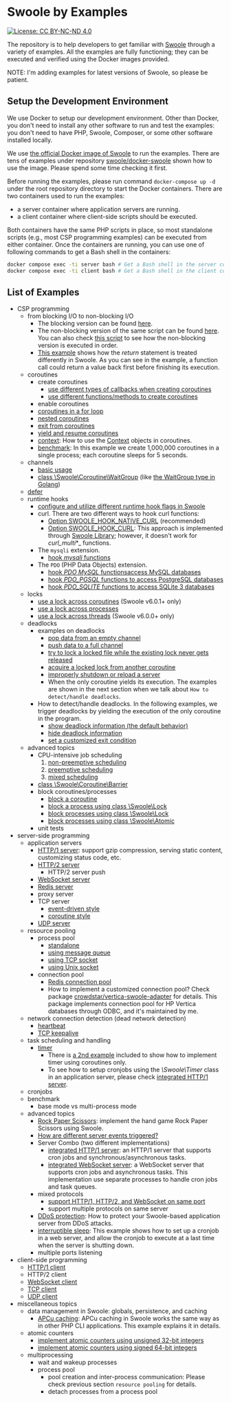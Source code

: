 # Swoole by Examples

[![License: CC BY-NC-ND 4.0](https://img.shields.io/badge/License-CC%20BY--NC--ND%204.0-lightgrey.svg)](https://creativecommons.org/licenses/by-nc-nd/4.0/)

The repository is to help developers to get familiar with [Swoole](https://github.com/swoole/swoole-src) through a 
variety of examples. All the examples are fully functioning; they can be executed and verified using the Docker images
provided.

NOTE: I'm adding examples for latest versions of Swoole, so please be patient.

## Setup the Development Environment

We use Docker to setup our development environment. Other than Docker, you don't need to install any other software to
run and test the examples: you don't need to have PHP, Swoole, Composer, or some other software installed locally.

We use [the official Docker image of Swoole](https://hub.docker.com/r/phpswoole/swoole) to run the examples. There are
tens of examples under repository [swoole/docker-swoole](https://github.com/swoole/docker-swoole) shown how to use the
image. Please spend some time checking it first.

Before running the examples, please run command `docker-compose up -d` under the root repository directory to start the
Docker containers. There are two containers used to run the examples:

* a server container where application servers are running.
* a client container where client-side scripts should be executed.

Both containers have the same PHP scripts in place, so most standalone scripts (e.g., most CSP programming examples) can be
executed from either container. Once the containers are running, you can use one of following commands to get a Bash shell
in the containers:

```bash
docker compose exec -ti server bash # Get a Bash shell in the server container.
docker compose exec -ti client bash # Get a Bash shell in the client container.
```

## List of Examples

* CSP programming
    * from blocking I/O to non-blocking I/O
        * The blocking version can be found [here](https://github.com/deminy/swoole-by-examples/blob/master/examples/io/blocking-io.php).
        * The non-blocking version of the same script can be found [here](https://github.com/deminy/swoole-by-examples/blob/master/examples/io/non-blocking-io.php). You can also check [this script](https://github.com/deminy/swoole-by-examples/blob/master/examples/io/non-blocking-io-debug.php) to see how the non-blocking version is executed in order.
        * [This example](https://github.com/deminy/swoole-by-examples/blob/master/examples/io/blocking-vs-non-blocking.php) shows how the _return_ statement is treated differently in Swoole. As you can see in the example, a function call could return a value back first before finishing its execution.
    * coroutines
        * create coroutines
            * [use different types of callbacks when creating coroutines](https://github.com/deminy/swoole-by-examples/blob/master/examples/csp/coroutines/creation-2.php)
            * [use different functions/methods to create coroutines](https://github.com/deminy/swoole-by-examples/blob/master/examples/csp/coroutines/creation-1.php)
        * enable coroutines
        * [coroutines in a for loop](https://github.com/deminy/swoole-by-examples/blob/master/examples/csp/coroutines/for.php)
        * [nested coroutines](https://github.com/deminy/swoole-by-examples/blob/master/examples/csp/coroutines/nested.php)
        * [exit from coroutines](https://github.com/deminy/swoole-by-examples/blob/master/examples/csp/coroutines/exit.php)
        * [yield and resume coroutines](https://github.com/deminy/swoole-by-examples/blob/master/examples/csp/coroutines/yield-and-resume.php)
        * [context](https://github.com/deminy/swoole-by-examples/blob/master/examples/csp/context.php): How to use the [Context](https://github.com/swoole/ide-helper/blob/master/src/swoole/Swoole/Coroutine/Context.php) objects in coroutines.
        * [benchmark](https://github.com/deminy/swoole-by-examples/blob/master/examples/csp/coroutines/benchmark.php): In this example we create 1,000,000 coroutines in a single process; each coroutine sleeps for 5 seconds.
    * channels
        * [basic usage](https://github.com/deminy/swoole-by-examples/blob/master/examples/csp/channel.php)
        * [class \Swoole\Coroutine\WaitGroup](https://github.com/deminy/swoole-by-examples/blob/master/examples/csp/waitgroup.php) (like [the WaitGroup type in Golang](https://golang.org/pkg/sync/#WaitGroup))
    * [defer](https://github.com/deminy/swoole-by-examples/blob/master/examples/csp/defer.php)
    * runtime hooks
        * [configure and utilize different runtime hook flags in Swoole](https://github.com/deminy/swoole-by-examples/blob/master/examples/hooks/hook-flags.php)
        * curl. There are two different ways to hook curl functions:
            * [Option SWOOLE_HOOK_NATIVE_CURL](https://github.com/deminy/swoole-by-examples/blob/master/examples/hooks/native-curl.php) (recommended)
            * [Option SWOOLE_HOOK_CURL](https://github.com/deminy/swoole-by-examples/blob/master/examples/hooks/curl.php): This approach is implemented through [Swoole Library](https://github.com/swoole/library); however, it doesn't work for _curl_multi_*_ functions.
        * The `mysqli` extension.
            * [hook _mysqli_ functions](https://github.com/deminy/swoole-by-examples/blob/master/examples/hooks/mysqli.php)
        * The `PDO` (PHP Data Objects) extension.
            * [hook _PDO MySQL_ functionsaccess MySQL databases](https://github.com/deminy/swoole-by-examples/blob/master/examples/hooks/pdo_mysql.php)
            * [hook _PDO_PGSQL_ functions to access PostgreSQL databases](https://github.com/deminy/swoole-by-examples/blob/master/examples/hooks/pdo_pgsql.php)
            * [hook _PDO_SQLITE_ functions to access SQLite 3 databases](https://github.com/deminy/swoole-by-examples/blob/master/examples/hooks/pdo_sqlite.php)
    * locks
        * [use a lock across coroutines](https://github.com/deminy/swoole-by-examples/blob/master/examples/locks/lock-across-coroutines.php) (Swoole v6.0.1+ only)
        * [use a lock across processes](https://github.com/deminy/swoole-by-examples/blob/master/examples/locks/lock-across-processes.php)
        * [use a lock across threads](https://github.com/deminy/swoole-by-examples/blob/master/examples/locks/lock-across-threads.php) (Swoole v6.0.0+ only)
    * deadlocks
        * examples on deadlocks
            * [pop data from an empty channel](https://github.com/deminy/swoole-by-examples/blob/master/examples/csp/deadlocks/an-empty-channel.php)
            * [push data to a full channel](https://github.com/deminy/swoole-by-examples/blob/master/examples/csp/deadlocks/channel-is-full.php)
            * [try to lock a locked file while the existing lock never gets released](https://github.com/deminy/swoole-by-examples/blob/master/examples/csp/deadlocks/file-locking.php)
            * [acquire a locked lock from another coroutine](https://github.com/deminy/swoole-by-examples/blob/master/examples/csp/deadlocks/swoole-lock.php)
            * [improperly shutdown or reload a server](https://github.com/deminy/swoole-by-examples/blob/master/examples/csp/deadlocks/server-shutdown.php)
            * When the only coroutine yields its execution. The examples are shown in the next section when we talk about `How to detect/handle deadlocks`.
        * How to detect/handle deadlocks. In the following examples, we trigger deadlocks by yielding the execution of the only coroutine in the program.
            * [show deadlock information (the default behavior)](https://github.com/deminy/swoole-by-examples/blob/master/examples/csp/deadlocks/coroutine-yielded-1.php)
            * [hide deadlock information](https://github.com/deminy/swoole-by-examples/blob/master/examples/csp/deadlocks/coroutine-yielded-2.php)
            * [set a customized exit condition](https://github.com/deminy/swoole-by-examples/blob/master/examples/csp/deadlocks/coroutine-yielded-3.php)
    * advanced topics
        * CPU-intensive job scheduling
            1. [non-preemptive scheduling](https://github.com/deminy/swoole-by-examples/blob/master/examples/csp/scheduling/non-preemptive.php)
            2. [preemptive scheduling](https://github.com/deminy/swoole-by-examples/blob/master/examples/csp/scheduling/preemptive.php)
            3. [mixed scheduling](https://github.com/deminy/swoole-by-examples/blob/master/examples/csp/scheduling/mixed.php)
        * [class \Swoole\Coroutine\Barrier](https://github.com/deminy/swoole-by-examples/blob/master/examples/csp/barrier.php)
        * block coroutines/processes
            * [block a coroutine](https://github.com/deminy/swoole-by-examples/blob/master/examples/io/block-a-coroutine.php)
            * [block a process using class \Swoole\Lock](https://github.com/deminy/swoole-by-examples/blob/master/examples/io/block-a-process-using-swoole-lock.php)
            * [block processes using class \Swoole\Lock](https://github.com/deminy/swoole-by-examples/blob/master/examples/io/block-processes-using-swoole-lock.php)
            * [block processes using class \Swoole\Atomic](https://github.com/deminy/swoole-by-examples/blob/master/examples/io/block-processes-using-swoole-atomic.php)
        * unit tests
* server-side programming
    * application servers
        * [HTTP/1 server](https://github.com/deminy/swoole-by-examples/blob/master/examples/servers/http1.php): support gzip compression, serving static content, customizing status code, etc.
        * [HTTP/2 server](https://github.com/deminy/swoole-by-examples/blob/master/examples/servers/http2.php)
            * HTTP/2 server push
        * [WebSocket server](https://github.com/deminy/swoole-by-examples/blob/master/examples/servers/websocket.php)
        * [Redis server](https://github.com/deminy/swoole-by-examples/blob/master/examples/servers/redis.php)
        * proxy server
        * TCP server
            * [event-driven style](https://github.com/deminy/swoole-by-examples/blob/master/examples/servers/tcp1.php)
            * [coroutine style](https://github.com/deminy/swoole-by-examples/blob/master/examples/servers/tcp2.php)
        * [UDP server](https://github.com/deminy/swoole-by-examples/blob/master/examples/servers/udp.php)
    * resource pooling
        * process pool
            * [standalone](https://github.com/deminy/swoole-by-examples/blob/master/examples/pool/process-pool/pool-standalone.php)
            * [using message queue](https://github.com/deminy/swoole-by-examples/blob/master/examples/pool/process-pool/pool-msgqueue.php)
            * [using TCP socket](https://github.com/deminy/swoole-by-examples/blob/master/examples/pool/process-pool/pool-tcp-socket.php)
            * [using Unix socket](https://github.com/deminy/swoole-by-examples/blob/master/examples/pool/process-pool/pool-unix-socket.php)
        * connection pool
            * [Redis connection pool](https://github.com/deminy/swoole-by-examples/blob/master/examples/pool/database-pool/redis.php)
            * How to implement a customized connection pool? Check package [crowdstar/vertica-swoole-adapter](https://github.com/Crowdstar/vertica-swoole-adapter) for details. This package implements connection pool for HP Vertica databases through ODBC, and it's maintained by me.
    * network connection detection (dead network detection)
        * [heartbeat](https://github.com/deminy/swoole-by-examples/blob/master/examples/servers/heartbeat.php)
        * [TCP keepalive](https://github.com/deminy/swoole-by-examples/blob/master/examples/servers/keepalive.php)
    * task scheduling and handling
        * [timer](https://github.com/deminy/swoole-by-examples/blob/master/examples/timer/timer.php)
            * There is [a 2nd example](https://github.com/deminy/swoole-by-examples/blob/master/examples/timer/coroutine-style.php) included to show how to implement timer using coroutines only.
            * To see how to setup cronjobs using the _\Swoole\Timer_ class in an application server, please check [integrated HTTP/1 server](https://github.com/deminy/swoole-by-examples/blob/master/examples/servers/http1-integrated.php).
    * cronjobs
    * benchmark
        * base mode vs multi-process mode
    * advanced topics
        * [Rock Paper Scissors](https://github.com/deminy/swoole-by-examples/blob/master/examples/servers/rock-paper-scissors.php): implement the hand game Rock Paper Scissors using Swoole.
        * [How are different server events triggered?](https://github.com/deminy/swoole-by-examples/blob/master/examples/servers/server-events.php)
        * Server Combo (two different implementations)
            * [integrated HTTP/1 server](https://github.com/deminy/swoole-by-examples/blob/master/examples/servers/http1-integrated.php): an HTTP/1 server that supports cron jobs and synchronous/asynchronous tasks.
            * [integrated WebSocket server](https://github.com/deminy/swoole-by-examples/blob/master/examples/servers/websocket-integrated.php): a WebSocket server that supports cron jobs and asynchronous tasks. This implementation use separate processes to handle cron jobs and task queues.
        * mixed protocols
            * [support HTTP/1, HTTP/2, and WebSocket on same port](https://github.com/deminy/swoole-by-examples/blob/master/examples/servers/mixed-protocols-1.php)
            * support multiple protocols on same server
        * [DDoS protection](https://github.com/deminy/swoole-by-examples/blob/master/examples/servers/ddos-protection.php): How to protect your Swoole-based application server from DDoS attacks.
        * [interruptible sleep](https://github.com/deminy/swoole-by-examples/blob/master/examples/servers/interruptible-sleep.php): This example shows how to set up a cronjob in a web server, and allow the cronjob to execute at a last time when the server is shutting down.
        * multiple ports listening
* client-side programming
    * [HTTP/1 client](https://github.com/deminy/swoole-by-examples/blob/master/examples/clients/http1.php)
    * HTTP/2 client
    * [WebSocket client](https://github.com/deminy/swoole-by-examples/blob/master/examples/clients/websocket.php)
    * [TCP client](https://github.com/deminy/swoole-by-examples/blob/master/examples/clients/tcp.php)
    * [UDP client](https://github.com/deminy/swoole-by-examples/blob/master/examples/clients/udp.php)
* miscellaneous topics
    * data management in Swoole: globals, persistence, and caching
        * [APCu caching]: APCu caching in Swoole works the same way as in other PHP CLI applications. This example explains it in details.
    * atomic counters
        * [implement atomic counters using unsigned 32-bit integers](https://github.com/deminy/swoole-by-examples/blob/master/examples/misc/atomic-counter-unsigned-32-bit.php)
        * [implement atomic counters using signed 64-bit integers](https://github.com/deminy/swoole-by-examples/blob/master/examples/misc/atomic-counter-signed-64-bit.php)
    * multiprocessing
        * wait and wakeup processes
        * process pool
            * pool creation and inter-process communication: Please check previous section `resource pooling` for details.
            * detach processes from a process pool

[APCu Caching]: https://github.com/deminy/swoole-by-examples/blob/master/examples/servers/apcu-caching.php
